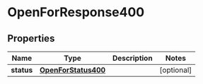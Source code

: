 # OpenForResponse400

## Properties
Name | Type | Description | Notes
------------ | ------------- | ------------- | -------------
**status** | [**OpenForStatus400**](OpenForStatus400.md) |  |  [optional]
